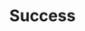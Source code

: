 ---
layout: 'layouts/page.njk'
title: Success
description: Your form was successfully submitted!
---